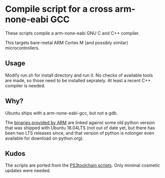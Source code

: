 # Compile script for a cross arm-none-eabi GCC

These scripts compile a arm-none-eabi GNU C and C++ compiler.

This targets bare-metal ARM Cortex M (and possibly similar) microcontrollers.

## Usage
Modify run.sh for install directory and run it.
No checks of available tools are made, so those need to be installed
seprately. At least a recent C++ compiler is needed.

## Why?
Ubuntu ships with a arm-none-eabi-gcc, but not a gdb.

The [binaries provided by ARM](https://developer.arm.com/tools-and-software/open-source-software/developer-tools/gnu-toolchain/downloads)
are linked against some old python version that was shipped with Ubuntu 18.04LTS (not out of date yet, but there
has been two LTS releases since, and that version of python is nolonger even available for download on python.org). 

## Kudos
The scripts are ported from the [PS3toolchain scripts](https://github.com/ps3dev/ps3toolchain).
Only minimal cosmetic updates were needed.
